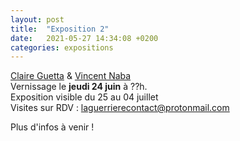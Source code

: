 ```yaml
---
layout: post
title:  "Exposition 2"
date:   2021-05-27 14:34:08 +0200
categories: expositions
---
```

[Claire Guetta](/category/artistes/) & [Vincent Naba](/category/artistes/)  
Vernissage le **jeudi 24 juin** à ??h.  
Exposition visible du 25 au 04 juillet  
Visites sur RDV : laguerrierecontact@protonmail.com


Plus d'infos à venir !
